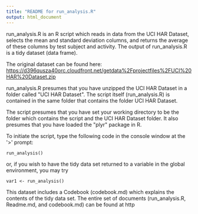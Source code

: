 ```yaml
---
title: "README for run_analysis.R"
output: html_document
---
```


run_analysis.R is an R script which reads in data from the UCI HAR Dataset, selects the mean and standard deviation columns, and returns the average of these columns by test subject and activity.  The output of run_analysis.R is a tidy dataset (data frame).

The original dataset can be found here: https://d396qusza40orc.cloudfront.net/getdata%2Fprojectfiles%2FUCI%20HAR%20Dataset.zip 

run_analysis.R presumes that you have unzipped the UCI HAR Dataset in a folder called "UCI HAR Dataset".  The script itself (run_analysis.R) is contained in the same folder that contains the folder UCI HAR Dataset.

The script presumes that you have set your working directory to be the folder which contains the script and the UCI HAR Dataset folder.  It also presumes that you have loaded the "plyr" package in R.

To initiate the script, type the following code in the console window at the '>' prompt:
```
run_analysis()
```

or, if you wish to have the tidy data set returned to a variable in the global environment, you may try

```
var1 <- run_analysis()
```

This dataset includes a Codebook (codebook.md) which explains the contents of the tidy data set.  The entire set of documents (run_analysis.R, Readme.md, and codebook.md) can be found at http
